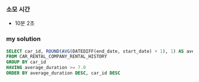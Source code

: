 ### 소모 시간
- 10분 2초

### my solution
```sql
SELECT car_id, ROUND(AVG(DATEDIFF(end_date, start_date) + 1), 1) AS average_duration
FROM CAR_RENTAL_COMPANY_RENTAL_HISTORY
GROUP BY car_id
HAVING average_duration >= 7.0
ORDER BY average_duration DESC, car_id DESC
```
